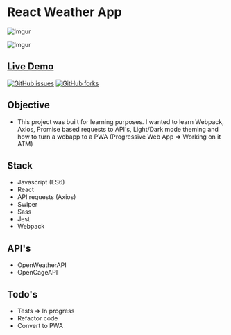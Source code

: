 # React Weather App

![Imgur](https://i.imgur.com/PHQpkGf.png)

![Imgur](https://i.imgur.com/X5ZWByr.png)

## [Live Demo](https://edxmo.github.io/react-weather-app)

[![GitHub issues](https://img.shields.io/github/issues/edXmO/react-calculator)](https://github.com/edXmO/react-weather-app/issues)
[![GitHub forks](https://img.shields.io/github/forks/edXmO/react-calculator)](https://github.com/edXmO/react-weather-app/network)

## Objective

- This project was built for learning purposes. I wanted to learn Webpack, Axios, Promise based requests to API's, Light/Dark mode theming and how to turn a webapp to a PWA (Progressive Web App => Working on it ATM)

## Stack

- Javascript (ES6)
- React
- API requests (Axios)
- Swiper
- Sass
- Jest
- Webpack

## API's

- OpenWeatherAPI
- OpenCageAPI

## Todo's

- Tests => In progress
- Refactor code
- Convert to PWA
